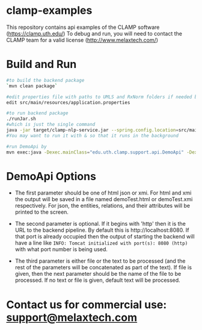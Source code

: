 # clamp-examples

This repository contains api examples of the CLAMP software (https://clamp.uth.edu/)
To debug and run, you will need to contact the CLAMP team for a valid license (http://www.melaxtech.com/)


# Build and Run
```bash
#to build the backend package
`mvn clean package` 

#edit properties file with paths to UMLS and RxNorm folders if needed by pipeline (the included PublicClinicalPipeline.pipeline.jar doesn't need them)
edit src/main/resources/application.properties

#to run backend package
./runJar.sh
#which is just the single command
java -jar target/clamp-nlp-service.jar --spring.config.location=src/main/resources/application.properties
#You may want to run it with & so that it runs in the background

#run DemoApi by
mvn exec:java -Dexec.mainClass="edu.uth.clamp.support.api.DemoApi" -Dexec.args="json"
```


# DemoApi Options
* The first parameter should be one of html json or xmi. For html and xmi the output will be saved in a file named demoTest.html or demoTest.xmi respectively.
For json, the entities, relations, and their attributes will be printed to the screen.

* The second parameter is optional. If it begins with 'http' then it is the URL to the backend pipeline. By default this is http://localhost:8080. If that port is already occupied then the output of starting the backend will have a line like `INFO: Tomcat initialized with port(s): 8080 (http)` with what port number is being used. 

* The third parameter is either file or the text to be processed (and the rest of the parameters will be concatenated as part of the text). If file is given, then the next parameter should be the name of the file to be processed.
If no text or file is given, default text will be processed.


# Contact us for commercial use: support@melaxtech.com 
